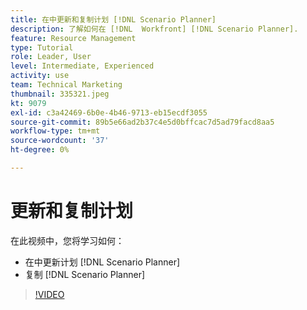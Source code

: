 ```yaml
---
title: 在中更新和复制计划 [!DNL Scenario Planner]
description: 了解如何在 [!DNL  Workfront] [!DNL Scenario Planner].
feature: Resource Management
type: Tutorial
role: Leader, User
level: Intermediate, Experienced
activity: use
team: Technical Marketing
thumbnail: 335321.jpeg
kt: 9079
exl-id: c3a42469-6b0e-4b46-9713-eb15ecdf3055
source-git-commit: 89b5e66ad2b37c4e5d0bffcac7d5ad79facd8aa5
workflow-type: tm+mt
source-wordcount: '37'
ht-degree: 0%

---
```


# 更新和复制计划

在此视频中，您将学习如何：

* 在中更新计划 [!DNL Scenario Planner]
* 复制 [!DNL Scenario Planner]

>[!VIDEO](https://video.tv.adobe.com/v/335321/?quality=12)
